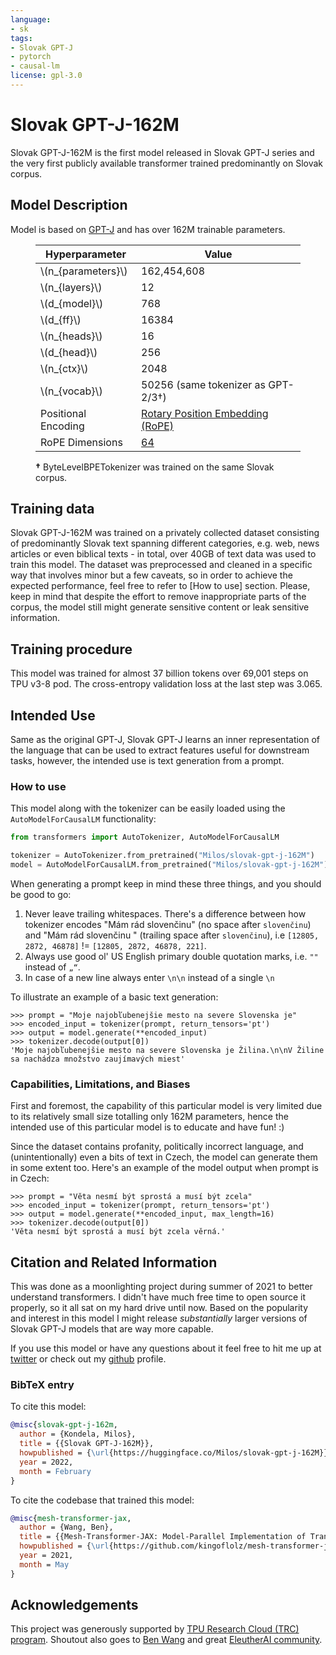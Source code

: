 ```yaml
---
language:
- sk
tags:
- Slovak GPT-J
- pytorch
- causal-lm
license: gpl-3.0
---
```


# Slovak GPT-J-162M
Slovak GPT-J-162M is the first model released in Slovak GPT-J series and the very first publicly available transformer trained predominantly on Slovak corpus.

## Model Description
Model is based on [GPT-J](https://github.com/kingoflolz/mesh-transformer-jax/) and has over 162M trainable parameters.

<figure>

| Hyperparameter       | Value                                                                                                                         |
|----------------------|-------------------------------------------------------------------------------------------------------------------------------|
| \\(n_{parameters}\\) | 162,454,608                                                                                                                   |
| \\(n_{layers}\\)     | 12                                                                                                                            |
| \\(d_{model}\\)      | 768                                                                                                                           |
| \\(d_{ff}\\)         | 16384                                                                                                                         |
| \\(n_{heads}\\)      | 16                                                                                                                            |
| \\(d_{head}\\)       | 256                                                                                                                           |
| \\(n_{ctx}\\)        | 2048                                                                                                                          |
| \\(n_{vocab}\\)      | 50256 (same tokenizer as GPT-2/3&dagger;)                                                                                     |
| Positional Encoding  | [Rotary Position Embedding (RoPE)](https://arxiv.org/abs/2104.09864)                                                          |
| RoPE Dimensions      | [64](https://github.com/kingoflolz/mesh-transformer-jax/blob/f2aa66e0925de6593dcbb70e72399b97b4130482/mesh_transformer/layers.py#L223) |

<p><strong>&dagger;</strong> ByteLevelBPETokenizer was trained on the same Slovak corpus.</p></figure>

## Training data

Slovak GPT-J-162M was trained on a privately collected dataset consisting of predominantly Slovak text spanning different categories, e.g. web, news articles or even biblical texts - in total, over 40GB of text data was used to train this model.
The dataset was preprocessed and cleaned in a specific way that involves minor but a few caveats, so in order to achieve the expected performance, feel free to refer to [How to use] section. Please, keep in mind that despite the effort to remove inappropriate parts of the corpus, the model still might generate sensitive content or leak sensitive information.

## Training procedure

This model was trained for almost 37 billion tokens over 69,001 steps on TPU v3-8 pod. The cross-entropy validation loss at the last step was 3.065.

## Intended Use

Same as the original GPT-J, Slovak GPT-J learns an inner representation of the language that can be used to extract features useful for downstream tasks, however, the intended use is text generation from a prompt.

### How to use

This model along with the tokenizer can be easily loaded using the `AutoModelForCausalLM` functionality:

```python
from transformers import AutoTokenizer, AutoModelForCausalLM

tokenizer = AutoTokenizer.from_pretrained("Milos/slovak-gpt-j-162M")
model = AutoModelForCausalLM.from_pretrained("Milos/slovak-gpt-j-162M")
```

When generating a prompt keep in mind these three things, and you should be good to go:
1. Never leave trailing whitespaces. There's a difference between how tokenizer encodes "Mám rád slovenčinu" (no space after `slovenčinu`) and "Mám rád slovenčinu " (trailing space after `slovenčinu`), i.e `[12805, 2872, 46878]` != `[12805, 2872, 46878, 221]`.
2. Always use good ol' US English primary double quotation marks, i.e. `""` instead of `„“`.
3. In case of a new line always enter `\n\n` instead of a single `\n`

To illustrate an example of a basic text generation:
```
>>> prompt = "Moje najobľubenejšie mesto na severe Slovenska je"
>>> encoded_input = tokenizer(prompt, return_tensors='pt')
>>> output = model.generate(**encoded_input)
>>> tokenizer.decode(output[0])
'Moje najobľubenejšie mesto na severe Slovenska je Žilina.\n\nV Žiline sa nachádza množstvo zaujímavých miest'
```

### Capabilities, Limitations, and Biases

First and foremost, the capability of this particular model is very limited due to its relatively small size totalling only 162M parameters, hence the intended use of this particular model is to educate and have fun! :)

Since the dataset contains profanity, politically incorrect language, and (unintentionally) even a bits of text in Czech, the model can generate them in some extent too. Here's an example of the model output when prompt is in Czech:
```
>>> prompt = "Věta nesmí být sprostá a musí být zcela"
>>> encoded_input = tokenizer(prompt, return_tensors='pt')
>>> output = model.generate(**encoded_input, max_length=16)
>>> tokenizer.decode(output[0])
'Věta nesmí být sprostá a musí být zcela věrná.'
```

## Citation and Related Information

This was done as a moonlighting project during summer of 2021 to better understand transformers. I didn't have much free time to open source it properly, so it all sat on my hard drive until now. Based on the popularity and interest in this model I might release _substantially_ larger versions of Slovak GPT-J models that are way more capable.

If you use this model or have any questions about it feel free to hit me up at [twitter](https://twitter.com/miloskondela) or check out my [github](https://github.com/kondela) profile.

### BibTeX entry
To cite this model:
```bibtex
@misc{slovak-gpt-j-162m,
  author = {Kondela, Milos},
  title = {{Slovak GPT-J-162M}},
  howpublished = {\url{https://huggingface.co/Milos/slovak-gpt-j-162M}},
  year = 2022,
  month = February
}
```

To cite the codebase that trained this model:
```bibtex
@misc{mesh-transformer-jax,
  author = {Wang, Ben},
  title = {{Mesh-Transformer-JAX: Model-Parallel Implementation of Transformer Language Model with JAX}},
  howpublished = {\url{https://github.com/kingoflolz/mesh-transformer-jax}},
  year = 2021,
  month = May
}
```

## Acknowledgements
This project was generously supported by [TPU Research Cloud (TRC) program](https://sites.research.google/trc/about/). Shoutout also goes to [Ben Wang](https://github.com/kingoflolz) and great [EleutherAI community](https://www.eleuther.ai/).